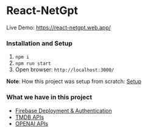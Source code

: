 # React-NetGpt

Live Demo: https://react-netgpt.web.app/

### Installation and Setup
1. `npm i`
2. `npm run start` 
3. Open browser: `http://localhost:3000/`

**Note**: How this project was setup from scratch: [Setup](./doc/setup.md)


### What we have in this project
- [Firebase Deployment & Authentication](./doc/Firebase.md)
- [TMDB APIs](./doc/tmdbAPIs.md)
- [OPENAI APIs](./doc/Gpt.md)